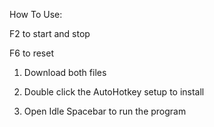 How To Use:

  F2 to start and stop
  
  F6 to reset
  
1. Download both files

2. Double click the AutoHotkey setup to install

3. Open Idle Spacebar to run the program

